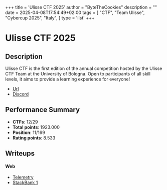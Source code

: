 +++
title = 'Ulisse CTF 2025'
author = "ByteTheCookies"
description = ""
date = 2025-04-08T17:54:49+02:00
tags = [
    "CTF",
    "Team Ulisse",
    "Cybercup 2025",
    "Italy",
]
type = 'list'
+++

# Ulisse CTF 2025

## Description

Ulisse CTF is the first edition of the annual competition hosted by the Ulisse CTF Team at the University of Bologna.
Open to participants of all skill levels, it aims to provide a learning experience for everyone!

- [Url](https://2025.ulis.se/)
- [Discord](https://discord.gg/6XuupsVbh9)

## Performance Summary

- **CTFs**: 12/29
- **Total points**: 1923.000
- **Position**: 11/169
- **Rating points**: 8.533

## Writeups

#### Web

- [Telemetry](/writeups/ulisse2025/telemetry)
- [StackBank 1](/writeups/ulisse2025/stackbank1)
